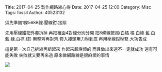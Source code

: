 Title: 2017-04-25  製作網路線心得
Date: 2017-04-25 12:00
Category: Misc
Tags: fossil
Author: 40523132

<!-- PELICAN_END_SUMMARY --> 

須先準備1條568B線.壓線鉗.接頭

先用壓線鉗把外套拆掉.再把裡面4對線分別分開
把8條線按照(白橘.橘.白綠.藍.白藍.綠.白棕.棕)
用整齊再對齊.套入接頭用力壓到底
再用壓線鉗壓緊.大功告成

這是第一次自己拆線再組起來 作起來超麻煩的 
而且做出來還不一定就成功 還有可能失敗
失敗就又要再來過 原來做網路線是很麻煩的事情 

<img src="http://imgur.com/rkQt3nG">